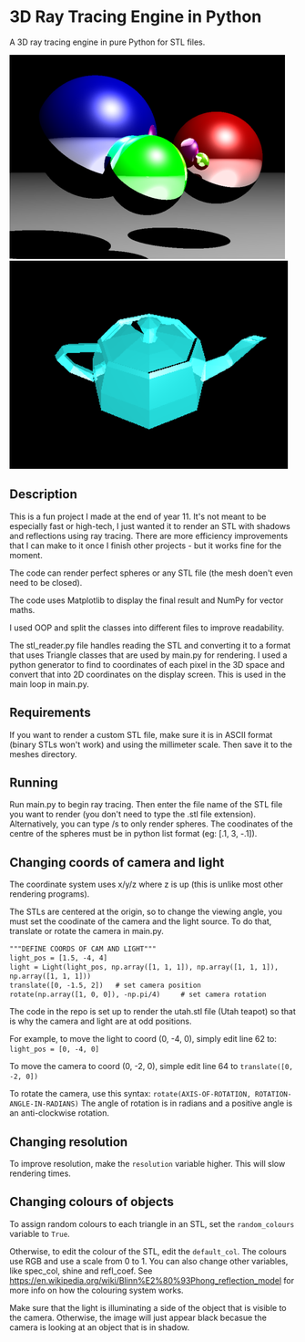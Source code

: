 # 3D Ray Tracing Engine in Python
A 3D ray tracing engine in pure Python for STL files.

![Example of 3 spheres](https://github.com/AdaWat/3D-Ray-Tracing-Engine/blob/a95d99ce2aa37715e3cba55c952e12701bf38806/images/ray_tracing_8.png)
![Example render of Utah teapot](https://github.com/AdaWat/3D-Ray-Tracing-Engine/blob/7ef09248dd10679b8f39653bea1a0dfd728fca97/images/utah%20teapot.png)

## Description
This is a fun project I made at the end of year 11. It's not meant to be especially fast or high-tech, I just wanted it to render an STL with shadows and reflections 
using ray tracing. There are more efficiency improvements that I can make to it once I finish other projects - but it works fine for the moment.

The code can render perfect spheres or any STL file (the mesh doen't even need to be closed).

The code uses Matplotlib to display the final result and NumPy for vector maths.

I used OOP and split the classes into different files to improve readability.

The stl_reader.py file handles reading the STL and converting it to a format that uses Triangle classes that are used by main.py for rendering.
I used a python generator to find to coordinates of each pixel in the 3D space and convert that into 2D coordinates on the display screen. This is used in the main loop in main.py.

## Requirements
If you want to render a custom STL file, make sure it is in ASCII format (binary STLs won't work) and using the millimeter scale. Then save it to the meshes directory.


## Running
Run main.py to begin ray tracing. Then enter the file name of the STL file you want to render (you don't need to type the .stl file extension).
Alternatively, you can type /s to only render spheres. The coodinates of the centre of the spheres must be in python list format (eg: [.1, 3, -.1]).

## Changing coords of camera and light
The coordinate system uses x/y/z where z is up (this is unlike most other rendering programs).

The STLs are centered at the origin, so to change the viewing angle, you must set the coodinate of the camera and the light source.
To do that, translate or rotate the camera in main.py.

```
"""DEFINE COORDS OF CAM AND LIGHT"""
light_pos = [1.5, -4, 4]
light = Light(light_pos, np.array([1, 1, 1]), np.array([1, 1, 1]), np.array([1, 1, 1]))
translate([0, -1.5, 2])   # set camera position
rotate(np.array([1, 0, 0]), -np.pi/4)     # set camera rotation
```
The code in the repo is set up to render the utah.stl file (Utah teapot) so that is why the camera and light are at odd positions.


For example, to move the light to coord (0, -4, 0), simply edit line 62 to: ```light_pos = [0, -4, 0]```

To move the camera to coord (0, -2, 0), simple edit line 64 to ```translate([0, -2, 0])```

To rotate the camera, use this syntax: ```rotate(AXIS-OF-ROTATION, ROTATION-ANGLE-IN-RADIANS)```
The angle of rotation is in radians and a positive angle is an anti-clockwise rotation.

## Changing resolution
To improve resolution, make the ```resolution``` variable higher.
This will slow rendering times.

## Changing colours of objects
To assign random colours to each triangle in an STL, set the ```random_colours``` variable to ```True```.

Otherwise, to edit the colour of the STL, edit the ```default_col```. The colours use RGB and use a scale from 0 to 1.
You can also change other variables, like spec_col, shine and refl_coef. See https://en.wikipedia.org/wiki/Blinn%E2%80%93Phong_reflection_model for more info on how the colouring
system works.

Make sure that the light is illuminating a side of the object that is visible to the camera. Otherwise, the image will just appear black becasue the camera is looking at an
object that is in shadow.
